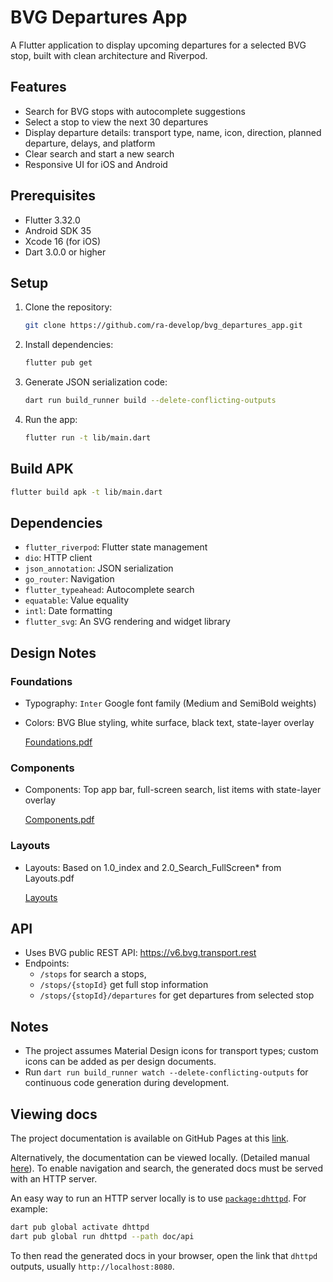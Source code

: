 # BVG Departures App

A Flutter application to display upcoming departures for a selected BVG stop, built with clean architecture and Riverpod.

## Features
- Search for BVG stops with autocomplete suggestions
- Select a stop to view the next 30 departures
- Display departure details: transport type, name, icon, direction, planned departure, delays, and platform
- Clear search and start a new search
- Responsive UI for iOS and Android

## Prerequisites
- Flutter 3.32.0
- Android SDK 35
- Xcode 16 (for iOS)
- Dart 3.0.0 or higher

## Setup
1. Clone the repository:
   ```bash
   git clone https://github.com/ra-develop/bvg_departures_app.git
   ```
2. Install dependencies:
   ```bash
   flutter pub get
   ```
3. Generate JSON serialization code:
   ```bash
   dart run build_runner build --delete-conflicting-outputs
   ```
4. Run the app:
   ```bash
   flutter run -t lib/main.dart
   ```

## Build APK
```bash
flutter build apk -t lib/main.dart
```

## Dependencies
- `flutter_riverpod`: Flutter state management
- `dio`: HTTP client
- `json_annotation`: JSON serialization
- `go_router`: Navigation
- `flutter_typeahead`: Autocomplete search
- `equatable`: Value equality
- `intl`: Date formatting
- `flutter_svg`: An SVG rendering and widget library

## Design Notes
### Foundations 
- Typography: `Inter` Google font family (Medium and SemiBold weights) 
- Colors: BVG Blue styling, white surface, black text, state-layer overlay

   [Foundations.pdf](/documentation/design_notes/Foundations.pdf)

### Components 
- Components: Top app bar, full-screen search, list items with state-layer overlay 

   [Components.pdf](/documentation/design_notes/Components.pdf)

### Layouts [](/documentation/design_notes/Layouts.pdf)
- Layouts: Based on 1.0_index and 2.0_Search_FullScreen* from Layouts.pdf

   [Layouts ](/documentation/design_notes/Layouts.pdf)

## API
- Uses BVG public REST API: https://v6.bvg.transport.rest
- Endpoints:
  -  `/stops` for search a stops,
  -  `/stops/{stopId}` get full stop information
  -   `/stops/{stopId}/departures` for get departures from selected stop

## Notes
- The project assumes Material Design icons for transport types; custom icons can be added as per design documents.
- Run `dart run build_runner watch --delete-conflicting-outputs` for continuous code generation during development.

## Viewing docs 

The project documentation is available on GitHub Pages at this [link](https://ra-develop.github.io/bvg_departures_app/).

Alternatively, the documentation can be viewed locally.
(Detailed manual [here](https://pub.dev/packages/dartdoc#viewing-docs)).
To enable navigation and search, the generated docs must be served with an HTTP server.

An easy way to run an HTTP server locally is to use [`package:dhttpd`](https://pub.dev/packages/dhttpd). For example:

```bash
dart pub global activate dhttpd
dart pub global run dhttpd --path doc/api
```

To then read the generated docs in your browser, open the link that `dhttpd` outputs, usually `http://localhost:8080`.

